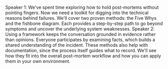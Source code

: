 Speaker 1: We've spent time exploring how to hold post-mortems without pointing fingers. Now we need a toolkit for digging into the technical reasons behind failures. We'll cover two proven methods: the Five Whys and the fishbone diagram. Each provides a step-by-step path to go beyond symptoms and uncover the underlying system weaknesses.
Speaker 2: Using a framework keeps the conversation grounded in evidence rather than opinions. Everyone participates by examining facts, which builds a shared understanding of the incident. These methods also help with documentation, since the process itself guides what to record. We'll see how they fit into the overall post-mortem workflow and how you can apply them in your own environment.
